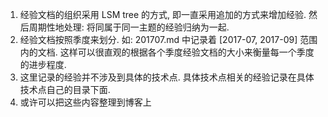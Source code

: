 1.  经验文档的组织采用 LSM tree 的方式, 即一直采用追加的方式来增加经验. 然后周期性地处理: 将同属于同一主题的经验归纳为一起. 
2.  经验文档按照季度来划分. 如: 201707.md 中记录着 [2017-07, 2017-09] 范围内的文档. 这样可以很直观的根据各个季度经验文档的大小来衡量每一个季度的进步程度.
3.  这里记录的经验并不涉及到具体的技术点. 具体技术点相关的经验记录在具体技术点自己的目录下面.  
4.  或许可以把这些内容整理到博客上
